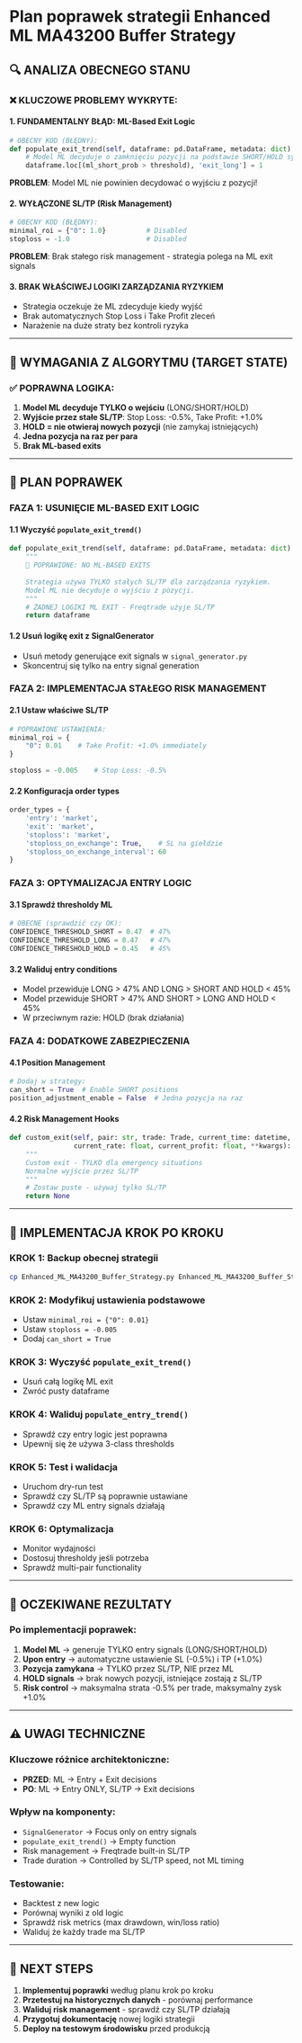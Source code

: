 # Plan poprawek strategii Enhanced ML MA43200 Buffer Strategy

## 🔍 ANALIZA OBECNEGO STANU

### ❌ KLUCZOWE PROBLEMY WYKRYTE:

#### 1. **FUNDAMENTALNY BŁĄD: ML-Based Exit Logic**
```python
# OBECNY KOD (BŁĘDNY):
def populate_exit_trend(self, dataframe: pd.DataFrame, metadata: dict) -> pd.DataFrame:
    # Model ML decyduje o zamknięciu pozycji na podstawie SHORT/HOLD sygnałów
    dataframe.loc[(ml_short_prob > threshold), 'exit_long'] = 1
```
**PROBLEM**: Model ML nie powinien decydować o wyjściu z pozycji!

#### 2. **WYŁĄCZONE SL/TP (Risk Management)**
```python
# OBECNY KOD (BŁĘDNY):
minimal_roi = {"0": 1.0}          # Disabled
stoploss = -1.0                   # Disabled
```
**PROBLEM**: Brak stałego risk management - strategia polega na ML exit signals

#### 3. **BRAK WŁAŚCIWEJ LOGIKI ZARZĄDZANIA RYZYKIEM**
- Strategia oczekuje że ML zdecyduje kiedy wyjść
- Brak automatycznych Stop Loss i Take Profit zleceń
- Narażenie na duże straty bez kontroli ryzyka

---

## 🎯 WYMAGANIA Z ALGORYTMU (TARGET STATE)

### ✅ POPRAWNA LOGIKA:
1. **Model ML decyduje TYLKO o wejściu** (LONG/SHORT/HOLD)
2. **Wyjście przez stałe SL/TP**: Stop Loss: -0.5%, Take Profit: +1.0%
3. **HOLD = nie otwieraj nowych pozycji** (nie zamykaj istniejących)
4. **Jedna pozycja na raz per para**
5. **Brak ML-based exits**

---

## 🔧 PLAN POPRAWEK

### **FAZA 1: USUNIĘCIE ML-BASED EXIT LOGIC**

#### 1.1 Wyczyść `populate_exit_trend()`
```python
def populate_exit_trend(self, dataframe: pd.DataFrame, metadata: dict) -> pd.DataFrame:
    """
    🎯 POPRAWIONE: NO ML-BASED EXITS
    
    Strategia używa TYLKO stałych SL/TP dla zarządzania ryzykiem.
    Model ML nie decyduje o wyjściu z pozycji.
    """
    # ŻADNEJ LOGIKI ML EXIT - Freqtrade użyje SL/TP
    return dataframe
```

#### 1.2 Usuń logikę exit z SignalGenerator
- Usuń metody generujące exit signals w `signal_generator.py`
- Skoncentruj się tylko na entry signal generation

### **FAZA 2: IMPLEMENTACJA STAŁEGO RISK MANAGEMENT**

#### 2.1 Ustaw właściwe SL/TP
```python
# POPRAWIONE USTAWIENIA:
minimal_roi = {
    "0": 0.01    # Take Profit: +1.0% immediately
}

stoploss = -0.005    # Stop Loss: -0.5%
```

#### 2.2 Konfiguracja order types
```python
order_types = {
    'entry': 'market',
    'exit': 'market',
    'stoploss': 'market',
    'stoploss_on_exchange': True,    # SL na giełdzie
    'stoploss_on_exchange_interval': 60
}
```

### **FAZA 3: OPTYMALIZACJA ENTRY LOGIC**

#### 3.1 Sprawdź thresholdy ML
```python
# OBECNE (sprawdzić czy OK):
CONFIDENCE_THRESHOLD_SHORT = 0.47  # 47%
CONFIDENCE_THRESHOLD_LONG = 0.47   # 47% 
CONFIDENCE_THRESHOLD_HOLD = 0.45   # 45%
```

#### 3.2 Waliduj entry conditions
- Model przewiduje LONG > 47% AND LONG > SHORT AND HOLD < 45%
- Model przewiduje SHORT > 47% AND SHORT > LONG AND HOLD < 45%
- W przeciwnym razie: HOLD (brak działania)

### **FAZA 4: DODATKOWE ZABEZPIECZENIA**

#### 4.1 Position Management
```python
# Dodaj w strategy:
can_short = True  # Enable SHORT positions
position_adjustment_enable = False  # Jedna pozycja na raz
```

#### 4.2 Risk Management Hooks
```python
def custom_exit(self, pair: str, trade: Trade, current_time: datetime, 
                current_rate: float, current_profit: float, **kwargs):
    """
    Custom exit - TYLKO dla emergency situations
    Normalne wyjście przez SL/TP
    """
    # Zostaw puste - używaj tylko SL/TP
    return None
```

---

## 📝 IMPLEMENTACJA KROK PO KROKU

### KROK 1: Backup obecnej strategii
```bash
cp Enhanced_ML_MA43200_Buffer_Strategy.py Enhanced_ML_MA43200_Buffer_Strategy_OLD.py
```

### KROK 2: Modyfikuj ustawienia podstawowe
- Ustaw `minimal_roi = {"0": 0.01}`
- Ustaw `stoploss = -0.005`
- Dodaj `can_short = True`

### KROK 3: Wyczyść `populate_exit_trend()`
- Usuń całą logikę ML exit
- Zwróć pusty dataframe

### KROK 4: Waliduj `populate_entry_trend()`
- Sprawdź czy entry logic jest poprawna
- Upewnij się że używa 3-class thresholds

### KROK 5: Test i walidacja
- Uruchom dry-run test
- Sprawdź czy SL/TP są poprawnie ustawiane
- Sprawdź czy ML entry signals działają

### KROK 6: Optymalizacja
- Monitor wydajności
- Dostosuj thresholdy jeśli potrzeba
- Sprawdź multi-pair functionality

---

## 🎯 OCZEKIWANE REZULTATY

### Po implementacji poprawek:
1. **Model ML** → generuje TYLKO entry signals (LONG/SHORT/HOLD)
2. **Upon entry** → automatyczne ustawienie SL (-0.5%) i TP (+1.0%)
3. **Pozycja zamykana** → TYLKO przez SL/TP, NIE przez ML
4. **HOLD signals** → brak nowych pozycji, istniejące zostają z SL/TP
5. **Risk control** → maksymalna strata -0.5% per trade, maksymalny zysk +1.0%

---

## ⚠️ UWAGI TECHNICZNE

### Kluczowe różnice architektoniczne:
- **PRZED**: ML → Entry + Exit decisions
- **PO**: ML → Entry ONLY, SL/TP → Exit decisions

### Wpływ na komponenty:
- `SignalGenerator` → Focus only on entry signals
- `populate_exit_trend()` → Empty function
- Risk management → Freqtrade built-in SL/TP
- Trade duration → Controlled by SL/TP speed, not ML timing

### Testowanie:
- Backtest z new logic
- Porównaj wyniki z old logic
- Sprawdź risk metrics (max drawdown, win/loss ratio)
- Waliduj że każdy trade ma SL/TP

---

## 🚀 NEXT STEPS

1. **Implementuj poprawki** według planu krok po kroku
2. **Przetestuj na historycznych danych** - porównaj performance
3. **Waliduj risk management** - sprawdź czy SL/TP działają
4. **Przygotuj dokumentację** nowej logiki strategii
5. **Deploy na testowym środowisku** przed produkcją 